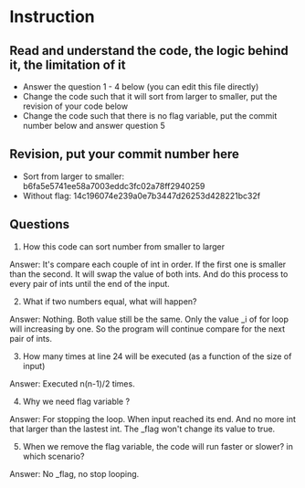 ﻿# Instruction

## Read and understand the code, the logic behind it, the limitation of it
* Answer the question 1 - 4 below (you can edit this file directly)
* Change the code such that it will sort from larger to smaller, put the revision of your code below
* Change the code such that there is no flag variable, put the commit number below and answer question 5 


## Revision, put your commit number here
* Sort from larger to smaller: b6fa5e5741ee58a7003eddc3fc02a78ff2940259
* Without flag: 14c196074e239a0e7b3447d26253d428221bc32f

## Questions
1. How this code can sort number from smaller to larger
 
Answer: It's compare each couple of int in order. If the first one is smaller than the second. 
		It will swap the value of both ints. And do this process to every pair of ints until the end of the input.

2. What if two numbers equal, what will happen? 

Answer: Nothing. Both value still be the same. Only the value _i of for loop will increasing by one. 
		So the program will continue compare for the next pair of ints.

3. How many times at line 24 will be executed (as a function of the size of input) 

Answer: Executed n(n-1)/2 times.

4. Why we need flag variable ? 

Answer: For stopping the loop. When input reached its end. And no more int that larger than the lastest int. 
		The _flag won't change its value to true.

5. When we remove the flag variable, the code will run faster or slower? in which scenario? 

Answer: No _flag, no stop looping.